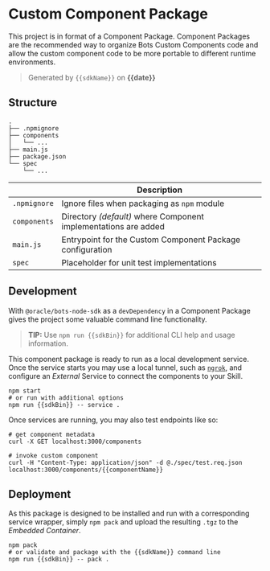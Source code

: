 # Custom Component Package

This project is in format of a Component Package. Component Packages are the
recommended way to organize Bots Custom Components code and allow the custom
component code to be more portable to different runtime environments.

> Generated by `{{sdkName}}` on **{{date}}**

## Structure

```text
.
├── .npmignore
├── components
│   └── ...
├── main.js
├── package.json
└── spec
    └── ...
```

| | Description |
|--|--|
| `.npmignore` | Ignore files when packaging as `npm` module |
| `components` | Directory _(default)_ where Component implementations are added |
| `main.js` | Entrypoint for the Custom Component Package configuration |
| `spec` | Placeholder for unit test implementations |

## Development

With `@oracle/bots-node-sdk` as a `devDependency` in a Component Package
gives the project some valuable command line functionality.

> **TIP:** Use `npm run {{sdkBin}}` for additional CLI help and usage information.

This component package is ready to run as a local development service. Once the
service starts you may use a local tunnel, such as [`ngrok`](https://ngrok.com/),
and configure an _External_ Service to connect the components to your Skill.

```shell
npm start
# or run with additional options
npm run {{sdkBin}} -- service .
```

Once services are running, you may also test endpoints like so:

```shell
# get component metadata
curl -X GET localhost:3000/components

# invoke custom component
curl -H "Content-Type: application/json" -d @./spec/test.req.json localhost:3000/components/{{componentName}}
```

## Deployment

As this package is designed to be installed and run with a corresponding service
wrapper, simply `npm pack` and upload the resulting `.tgz` to the _Embedded Container_.

```shell
npm pack
# or validate and package with the {{sdkName}} command line
npm run {{sdkBin}} -- pack .
```